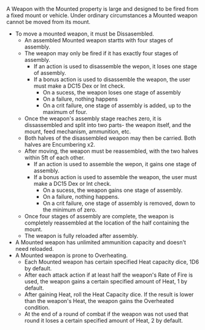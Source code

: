 A Weapon with the Mounted property is large and designed to be fired from a fixed mount or vehicle. 
Under ordinary circumstances a Mounted weapon cannot be moved from its mount.

* To move a mounted weapon, it must be Dissasembled.
	* An assembled Mounted weapon startts with four stages of assembly.
	* The weapon may only be fired if it has exactly four stages of assembly.
		* If an action is used to disassemble the wepon, it loses one stage of assembly.
		* If a bonus action is used to disassemble the weapon, the user must make a DC15 Dex or Int check.
 			* On a sucess, the weapon loses one stage of assembly
   			* On a failure, nothing happens
      		* On a crit failure, one stage of assembly is added, up to the maximum of four.
    * Once the weapon's assembly stage reaches zero, it is dissassembled and split into two parts- the weapon itself, and the mount, feed mechanism, ammunition, etc.
	* Both halves of the disassembled weapon may then be carried. Both halves are Encumbering x2.
 	* After moving, the weapon must be reassembled, with the two halves within 5ft of each other.
 		* If an action is used to assemble the wepon, it gains one stage of assembly.
		* If a bonus action is used to assemble the weapon, the user must make a DC15 Dex or Int check.
 			* On a sucess, the weapon gains one stage of assembly.
   			* On a failure, nothing happens.
     		* On a crit failure, one stage of assembly is removed, down to the minimum of zero.
    * Once four stages of assembly are complete, the weapon is completely reassembled at the location of the half containing the mount.
  	* The weapon is fully reloaded after assembly.
* A Mounted weapon has unlimited ammunition capacity and doesn't need reloaded.
* A Mounted weapon is prone to Overheating.
	* Each Mounted weapon has certain specified Heat capacity dice, 1D6 by default.
 	* After each attack action if at least half the weapon's Rate of Fire is used, the weapon gains a certain specified amount of Heat, 1 by default.
  	* After gaining Heat, roll the Heat Capacity dice. If the result is lower than the weapon's Heat, the weapon gains the Overheated condition.
  	* At the end of a round of combat if the weapon was not used that round it loses a certain specified amount of Heat, 2 by default. 
